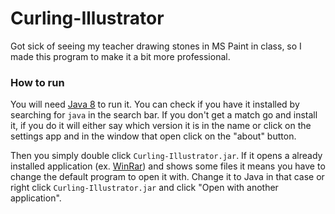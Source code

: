 # Curling-Illustrator

Got sick of seeing my teacher drawing stones in MS Paint in class, so I made this program to make it a bit more professional.

### How to run

You will need [Java 8](https://www.java.com/en/download/) to run it. You can check if you have it installed by searching for `java` in the search bar. If you don't get a match go and install it, if you do it will either say which version it is in the name or click on the settings app and in the window that open click on the "about" button.

Then you simply double click `Curling-Illustrator.jar`. If it opens a already installed application (ex. [WinRar](https://www.win-rar.com/start.html?&L=0)) and shows some files it means you have to change the default program to open it with. Change it to Java in that case or right click `Curling-Illustrator.jar` and click "Open with another application".
